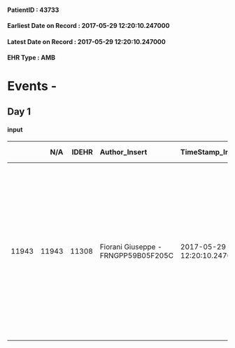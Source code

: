 
#### PatientID : 43733
#### Earliest Date on Record : 2017-05-29 12:20:10.247000
#### Latest Date on Record : 2017-05-29 12:20:10.247000
#### EHR Type : AMB

# Events - 

## Day 1

#### input
|       |    N/A |   IDEHR | Author_Insert                       | TimeStamp_Insert           | EHRType   |   PatientID |   IDDigitalSignDocument | persone_vicine   |   Unnamed: 0_x.1 |   IDANAMNESI_SOCIALE | Patient   | FamigliaAltro   | Paziente_T   | FamigliaAltro_T   |   Non_Rilevabile_x.1 | Note_Non_Rilevabile_x.1   | opt_Problemi   | Note_I                                                                                                                                                                                                                                    | ds_note_timori                                                          | chk_contr_sintomi   | chk_competenza                                 | opt_paziente_a   | opt_famiglia_a   | opt_adeguatezza   | opt_paziente_solo   | ds_note_con                                                                                                                                                                                                                | opt_presente_assente   | Presenza_minori   | Caregiver_principale   | opt_capacita     | opt_necessario   | opt_presente   | opt_risorse_ec   | opt_paziente_psi   | opt_Ins_vol   | opt_paziente_ad   | opt_caregiver_ad   | opt_esenzione   | opt_inv_civile            |   ds_codice_es | Needs     | Domestic partnership         | Fragility                    | opt_disponibilita_f   | opt_indennita_acc         | opt_legge   | opt_famiglia_psi   | opt_disponibilit_paz   |
|------:|-------:|--------:|:------------------------------------|:---------------------------|:----------|------------:|------------------------:|:-----------------|-----------------:|---------------------:|:----------|:----------------|:-------------|:------------------|---------------------:|:--------------------------|:---------------|:------------------------------------------------------------------------------------------------------------------------------------------------------------------------------------------------------------------------------------------|:------------------------------------------------------------------------|:--------------------|:-----------------------------------------------|:-----------------|:-----------------|:------------------|:--------------------|:---------------------------------------------------------------------------------------------------------------------------------------------------------------------------------------------------------------------------|:-----------------------|:------------------|:-----------------------|:-----------------|:-----------------|:---------------|:-----------------|:-------------------|:--------------|:------------------|:-------------------|:----------------|:--------------------------|---------------:|:----------|:-----------------------------|:-----------------------------|:----------------------|:--------------------------|:------------|:-------------------|:-----------------------|
| 11943 |  11943 |   11308 | Fiorani Giuseppe - FRNGPP59B05F205C | 2017-05-29 12:20:10.247000 | AMB       |       43733 |                  765108 | N/A              |             6241 |                 3933 | Si#1      | Si#1            | Si#1         | Si#1              |                    0 | NR                        | No#0           | Pz competente (ex medico ospedaliero)ed informato della diagnosi e della gravit√†,accentuata dall'interstiziopatia polmonare. Anche la moglie √® a conoscenza della situazione clinica e dell'assenza di spazi di trattamento terapeutico | La famiglia preferisce una gestione del pz presso una struttura hospice | controllo sintomi#0 | competenza/capacit√† assistenziale caregiver#0 | Congruenti#1     | Congruenti#1     | Si#1              | No#0                | Il pz √® cgt e vive con la moglie Aurora,di aa 75,ex insegnante in pensione. tre figli fuori casa:due maschi ,Giuseppe di aa 49 e Valerio di aa 45,abitanti nello stesso caseggiato e Antonella di aa 48,sposata con figli | Presente#1             | No#0              | la moglie              | Incrementabile#1 | No#0             | No#0           | Adeguate#1       | No#0               | No#0          | Totale#2          | Totale#2           | Si#1            | in fase di accertamento#2 |             48 | Clinici#0 | Coniuge/Convivente#0;Figli#2 | sovraccarico assistenziale#4 | No#0                  | in fase di accertamento#2 | No#0        | No#0               | No#0                   |


